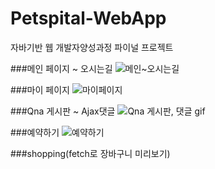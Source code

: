 # Petspital-WebApp
자바기반 웹 개발자양성과정 파이널 프로젝트

###메인 페이지 ~ 오시는길
![메인~오시는길](https://user-images.githubusercontent.com/37995817/68564536-393a1480-0494-11ea-8a1c-61a9758acaaa.gif)


###마이 페이지
![마이페이지](https://user-images.githubusercontent.com/37995817/68564542-3dfec880-0494-11ea-9600-577a7b5eba1b.gif)


###Qna 게시판 ~ Ajax댓글
![Qna 게시판, 댓글 gif](https://user-images.githubusercontent.com/37995817/68564544-3e975f00-0494-11ea-8f33-eacdbba09684.gif)


###예약하기
![예약하기](https://user-images.githubusercontent.com/37995817/68564543-3e975f00-0494-11ea-90e2-08a7b0e5fa74.gif)


###shopping(fetch로 장바구니 미리보기)
